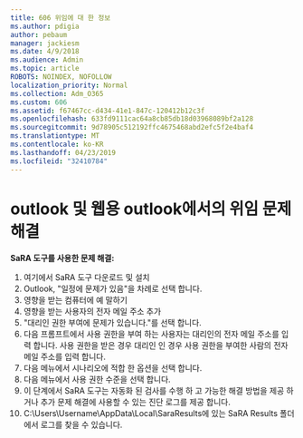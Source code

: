 ```yaml
---
title: 606 위임에 대 한 정보
ms.author: pdigia
author: pebaum
manager: jackiesm
ms.date: 4/9/2018
ms.audience: Admin
ms.topic: article
ROBOTS: NOINDEX, NOFOLLOW
localization_priority: Normal
ms.collection: Adm_O365
ms.custom: 606
ms.assetid: f67467cc-d434-41e1-847c-120412b12c3f
ms.openlocfilehash: 633fd9111cac64a8cb85db18d03968089bf2a128
ms.sourcegitcommit: 9d78905c512192ffc4675468abd2efc5f2e4baf4
ms.translationtype: MT
ms.contentlocale: ko-KR
ms.lasthandoff: 04/23/2019
ms.locfileid: "32410784"
---
```

# <a name="troubleshooting-delegation-in-outlook-and-outlook-on-the-web"></a>outlook 및 웹용 outlook에서의 위임 문제 해결

**SaRA 도구를 사용한 문제 해결:**

1. 여기에서 SaRA 도구 다운로드 및 설치
1. Outlook, "일정에 문제가 있음"을 차례로 선택 합니다.
1. 영향을 받는 컴퓨터에 예 말하기
1. 영향을 받는 사용자의 전자 메일 주소 추가
1. "대리인 권한 부여에 문제가 있습니다."를 선택 합니다.
1. 다음 프롬프트에서 사용 권한을 부여 하는 사용자는 대리인의 전자 메일 주소를 입력 합니다. 사용 권한을 받은 경우 대리인 인 경우 사용 권한을 부여한 사람의 전자 메일 주소를 입력 합니다.
1. 다음 메뉴에서 시나리오에 적합 한 옵션을 선택 합니다. 
1. 다음 메뉴에서 사용 권한 수준을 선택 합니다.
1. 이 단계에서 SaRA 도구는 자동화 된 검사를 수행 하 고 가능한 해결 방법을 제공 하거나 추가 문제 해결에 사용할 수 있는 진단 로그를 제공 합니다.
1. C:\Users\Username\AppData\Local\SaraResults에 있는 SaRA Results 폴더에서 로그를 찾을 수 있습니다.